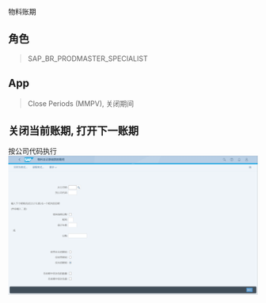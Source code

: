 物料账期
## 角色
> SAP_BR_PRODMASTER_SPECIALIST
## App
> Close Periods (MMPV), 关闭期间
## 关闭当前账期, 打开下一账期
按公司代码执行
![Posting-Period-1](./img/Posting-Period-1.png "物料期间")